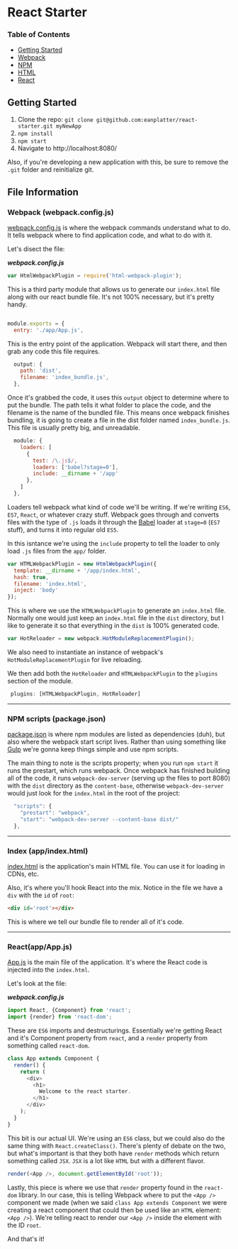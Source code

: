 # React Starter

### Table of Contents
- [Getting Started](https://github.com/eanplatter/react-starter#getting-started)
- [Webpack](https://github.com/eanplatter/react-starter#webpack-webpackconfigjs)
- [NPM](https://github.com/eanplatter/react-starter#npm-scripts-packagejson)
- [HTML](https://github.com/eanplatter/react-starter#index-appindexhtml)
- [React](https://github.com/eanplatter/react-starter#reactappappjs)

## Getting Started
1. Clone the repo: `git clone git@github.com:eanplatter/react-starter.git myNewApp`
2. `npm install`
3. `npm start`
4. Navigate to http://localhost:8080/

Also, if you're developing a new application with this, be sure to remove the `.git` folder and reinitialize git.

## File Information

### Webpack (webpack.config.js)
[webpack.config.js](https://github.com/eanplatter/react-starter/blob/master/webpack.config.js) is where the webpack commands understand what to do. It tells webpack where to find application code, and what to do with it.

Let's disect the file:

**_webpack.config.js_**
``` javascript
var HtmlWebpackPlugin = require('html-webpack-plugin');
```
This is a third party module that allows us to generate our `index.html` file along with our react bundle file. It's not 100% necessary, but it's pretty handy.
``` javascript

module.exports = {
  entry: './app/App.js',
```
This is the entry point of the application. Webpack will start there, and then grab any code this file requires.
``` javascript
  output: {
    path: 'dist',
    filename: 'index_bundle.js',
  },
```
Once it's grabbed the code, it uses this `output` object to determine where to put the bundle. The path tells it what folder to place the code, and the filename is the name of the bundled file. This means once webpack finishes bundling, it is going to create a file in the dist folder named `index_bundle.js`. This file is usually pretty big, and unreadable.
``` javascript
  module: {
    loaders: [
      {
        test: /\.js$/,
        loaders: ['babel?stage=0'],
        include: __dirname + '/app'
      },
    ]
  },
```
Loaders tell webpack what kind of code we'll be writing. If we're writing `ES6`, `ES7`, `React`, or whatever crazy stuff. Webpack goes through and converts files with the type of `.js` loads it through the [Babel](http://babeljs.io/) loader at `stage=0` (`ES7` stuff), and turns it into regular old `ES5`. 

In this isntance we're using the `include` property to tell the loader to only load `.js` files from the `app/` folder.

``` javascript
var HTMLWebpackPlugin = new HtmlWebpackPlugin({
  template: __dirname + '/app/index.html',
  hash: true,
  filename: 'index.html',
  inject: 'body'
});
```
This is where we use the `HTMLWebpackPlugin` to generate an `index.html` file. Normally one would just keep an `index.html` file in the `dist` directory, but I like to generate it so that everything in the `dist` is 100% generated code.

``` javascript
var HotReloader = new webpack.HotModuleReplacementPlugin();
```
We also need to instantiate an instance of webpack's `HotModuleReplacementPlugin` for live reloading.

We then add both the `HotReloader` and `HTMLWebpackPlugin` to the `plugins` section of the module.

``` javaScript
 plugins: [HTMLWebpackPlugin, HotReloader]
```

<hr>

### NPM scripts (package.json)
[package.json](https://github.com/eanplatter/react-starter/blob/master/package.json) is where npm modules are listed as dependencies (duh), but also where the webpack start script lives. Rather than using something like [Gulp](http://gulpjs.com/) we're gonna keep things simple and use npm scripts.

The main thing to note is the scripts property; when you run `npm start` it runs the prestart, which runs webpack. Once webpack has finished building all of the code, it runs `webpack-dev-server` (serving up the files to port 8080) with the `dist` directory as the `content-base`, otherwise `webpack-dev-server` would just look for the `index.html` in the root of the project:
``` javascript
  "scripts": {
    "prestart": "webpack",
    "start": "webpack-dev-server --content-base dist/"
  },
```

<hr>

### Index (app/index.html)
[index.html](https://github.com/eanplatter/react-starter/blob/master/app/index.html) is the application's main HTML file. You can use it for loading in CDNs, etc.

Also, it's where you'll hook React into the mix. Notice in the file we have a `div` with the `id` of `root`:
``` html
<div id='root'></div>
```
This is where we tell our bundle file to render all of it's code.

<hr>

### React(app/App.js)
[App.js](https://github.com/eanplatter/react-starter/blob/master/app/App.js) is the main file of the application. It's where the React code is injected into the `index.html`.

Let's look at the file:

**_webpack.config.js_**
``` javascript
import React, {Component} from 'react';
import {render} from 'react-dom';
```
These are `ES6` imports and destructurings. Essentially we're getting React and it's Component property from `react`, and a `render` property from something called `react-dom`.

``` javascript
class App extends Component {
  render() {
    return (
      <div>
        <h1>
          Welcome to the react starter.
        </h1>
      </div>
    );
  }
}
```
This bit is our actual UI. We're using an `ES6` class, but we could also do the same thing with `React.createClass()`. There's plenty of debate on the two, but what's important is that they both have `render` methods which return something called `JSX`. `JSX` is a lot like `HTML` but with a different flavor.

``` javascript
render(<App />, document.getElementById('root'));
```
Lastly, this piece is where we use that `render` property found in the `react-dom` library. In our case, this is telling Webpack where to put the `<App />` component we made (when we said `class App extends Component` we were creating a react component that could then be used like an `HTML` element: `<App />`). We're telling react to render our `<App />` inside the element with the ID `root`.

And that's it!
